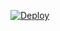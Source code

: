 
[![Deploy](https://www.herokucdn.com/deploy/button.png)](https://dashboard.heroku.com/new?template=https://github.com/ak688/kuhero--https-v2.herokuapp.com)  
